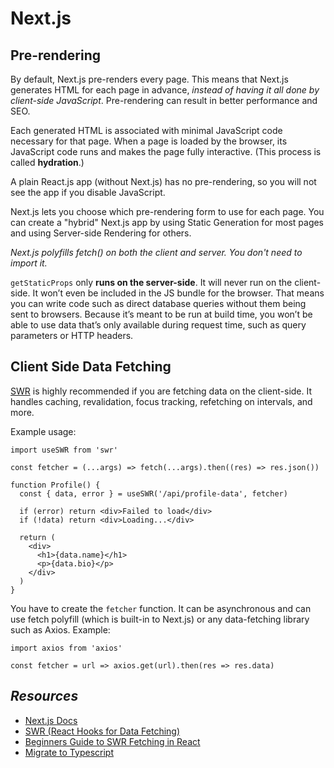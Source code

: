 # Next.js

## Pre-rendering

By default, Next.js pre-renders every page. This means that Next.js generates HTML for each page in advance, *instead of having it all done by client-side JavaScript*. Pre-rendering can result in better performance and SEO.

Each generated HTML is associated with minimal JavaScript code necessary for that page. When a page is loaded by the browser, its JavaScript code runs and makes the page fully interactive. (This process is called **hydration**.)

A plain React.js app (without Next.js) has no pre-rendering, so you will not see the app if you disable JavaScript.

Next.js lets you choose which pre-rendering form to use for each page. You can create a "hybrid" Next.js app by using Static Generation for most pages and using Server-side Rendering for others.

*Next.js polyfills fetch() on both the client and server. You don't need to import it.*

`getStaticProps` only **runs on the server-side**. It will never run on the client-side. It won’t even be included in the JS bundle for the browser. That means you can write code such as direct database queries without them being sent to browsers. Because it’s meant to be run at build time, you won’t be able to use data that’s only available during request time, such as query parameters or HTTP headers.

## Client Side Data Fetching

[SWR](https://swr.vercel.app/) is highly recommended if you are fetching data on the client-side. It handles caching, revalidation, focus tracking, refetching on intervals, and more.

Example usage:
```
import useSWR from 'swr'

const fetcher = (...args) => fetch(...args).then((res) => res.json())

function Profile() {
  const { data, error } = useSWR('/api/profile-data', fetcher)

  if (error) return <div>Failed to load</div>
  if (!data) return <div>Loading...</div>

  return (
    <div>
      <h1>{data.name}</h1>
      <p>{data.bio}</p>
    </div>
  )
}
```

You have to create the `fetcher` function. It can be asynchronous and can use fetch polyfill (which is built-in to Next.js) or any data-fetching library such as Axios. Example:
```
import axios from 'axios'

const fetcher = url => axios.get(url).then(res => res.data)
```

## *Resources*

- [Next.js Docs](https://nextjs.org/docs/getting-started)
- [SWR (React Hooks for Data Fetching)](https://swr.vercel.app/)
- [Beginners Guide to SWR Fetching in React](https://blog.openreplay.com/beginner-s-guide-to-swr-data-fetching-in-react)
- [Migrate to Typescript](https://nextjs.org/learn/excel/typescript)